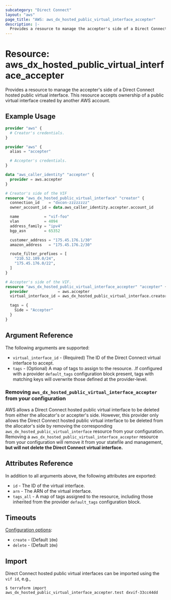 ```yaml
---
subcategory: "Direct Connect"
layout: "aws"
page_title: "AWS: aws_dx_hosted_public_virtual_interface_accepter"
description: |-
  Provides a resource to manage the accepter's side of a Direct Connect hosted public virtual interface.
---
```


# Resource: aws_dx_hosted_public_virtual_interface_accepter

Provides a resource to manage the accepter's side of a Direct Connect hosted public virtual interface.
This resource accepts ownership of a public virtual interface created by another AWS account.

## Example Usage

```terraform
provider "aws" {
  # Creator's credentials.
}

provider "aws" {
  alias = "accepter"

  # Accepter's credentials.
}

data "aws_caller_identity" "accepter" {
  provider = aws.accepter
}

# Creator's side of the VIF
resource "aws_dx_hosted_public_virtual_interface" "creator" {
  connection_id    = "dxcon-zzzzzzzz"
  owner_account_id = data.aws_caller_identity.accepter.account_id

  name           = "vif-foo"
  vlan           = 4094
  address_family = "ipv4"
  bgp_asn        = 65352

  customer_address = "175.45.176.1/30"
  amazon_address   = "175.45.176.2/30"

  route_filter_prefixes = [
    "210.52.109.0/24",
    "175.45.176.0/22",
  ]
}

# Accepter's side of the VIF.
resource "aws_dx_hosted_public_virtual_interface_accepter" "accepter" {
  provider             = aws.accepter
  virtual_interface_id = aws_dx_hosted_public_virtual_interface.creator.id

  tags = {
    Side = "Accepter"
  }
}
```

## Argument Reference

The following arguments are supported:

* `virtual_interface_id` - (Required) The ID of the Direct Connect virtual interface to accept.
* `tags` - (Optional) A map of tags to assign to the resource. .If configured with a provider `default_tags` configuration block present, tags with matching keys will overwrite those defined at the provider-level.

### Removing `aws_dx_hosted_public_virtual_interface_accepter` from your configuration

AWS allows a Direct Connect hosted public virtual interface to be deleted from either the allocator's or accepter's side.
However, this provider only allows the Direct Connect hosted public virtual interface to be deleted from the allocator's side
by removing the corresponding `aws_dx_hosted_public_virtual_interface` resource from your configuration.
Removing a `aws_dx_hosted_public_virtual_interface_accepter` resource from your configuration will remove it
from your statefile and management, **but will not delete the Direct Connect virtual interface.**


## Attributes Reference

In addition to all arguments above, the following attributes are exported:

* `id` - The ID of the virtual interface.
* `arn` - The ARN of the virtual interface.
* `tags_all` - A map of tags assigned to the resource, including those inherited from the provider `default_tags` configuration block.

## Timeouts

[Configuration options](https://www.terraform.io/docs/configuration/blocks/resources/syntax.html#operation-timeouts):

- `create` - (Default `10m`)
- `delete` - (Default `10m`)

## Import

Direct Connect hosted public virtual interfaces can be imported using the `vif id`, e.g.,

```
$ terraform import aws_dx_hosted_public_virtual_interface_accepter.test dxvif-33cc44dd
```
